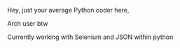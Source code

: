 Hey, just your average Python coder here, 

Arch user btw

Currently working with Selenium and JSON within python
